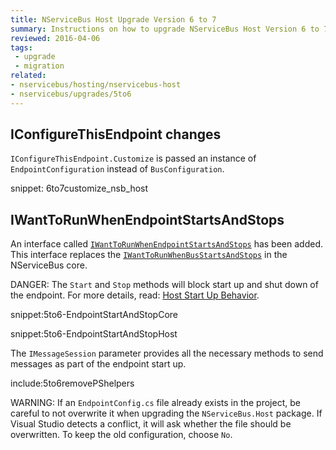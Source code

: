 ```yaml
---
title: NServiceBus Host Upgrade Version 6 to 7
summary: Instructions on how to upgrade NServiceBus Host Version 6 to 7.
reviewed: 2016-04-06
tags:
 - upgrade
 - migration
related:
- nservicebus/hosting/nservicebus-host
- nservicebus/upgrades/5to6
---
```



## IConfigureThisEndpoint changes

`IConfigureThisEndpoint.Customize` is passed an instance of `EndpointConfiguration` instead of `BusConfiguration`.

snippet: 6to7customize_nsb_host


## IWantToRunWhenEndpointStartsAndStops 

An interface called [`IWantToRunWhenEndpointStartsAndStops`](/nservicebus/hosting/nservicebus-host/) has been added. This interface replaces the [`IWantToRunWhenBusStartsAndStops`](/nservicebus/lifecycle/endpointstartandstop.md) in the NServiceBus core.

DANGER: The `Start` and `Stop` methods will block start up and shut down of the endpoint. For more details, read: [Host Start Up Behavior](/nservicebus/hosting/nservicebus-host/#startup-behavior).

snippet:5to6-EndpointStartAndStopCore

snippet:5to6-EndpointStartAndStopHost

The `IMessageSession` parameter provides all the necessary methods to send messages as part of the endpoint start up.

include:5to6removePShelpers

WARNING: If an `EndpointConfig.cs` file already exists in the project, be careful to not overwrite it when upgrading the `NServiceBus.Host` package. If Visual Studio detects a conflict, it will ask whether the file should be overwritten. To keep the old configuration, choose `No`.   
